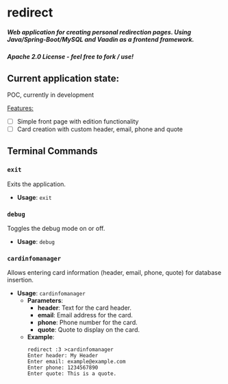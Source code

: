 # redirect

##### Web application for creating personal redirection pages. Using Java/Spring-Boot/MySQL and Vaadin as a frontend framework.

##### Apache 2.0 License - feel free to fork / use!

## Current application state:

POC, currently in development

<u>Features:</u>

- [ ] Simple front page with edition functionality
- [ ] Card creation with custom header, email, phone and quote

## Terminal Commands

### `exit`
Exits the application.
- **Usage**: `exit`

### `debug`
Toggles the debug mode on or off.
- **Usage**: `debug`

### `cardinfomanager`
Allows entering card information (header, email, phone, quote) for database insertion.
- **Usage**: `cardinfomanager`
    - **Parameters**:
        - **header**: Text for the card header.
        - **email**: Email address for the card.
        - **phone**: Phone number for the card.
        - **quote**: Quote to display on the card.
    - **Example**:
      ```
      redirect :3 >cardinfomanager
      Enter header: My Header
      Enter email: example@example.com
      Enter phone: 1234567890
      Enter quote: This is a quote.
      ```